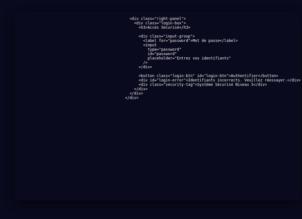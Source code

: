 <!DOCTYPE html>
<html lang="fr">
<head>
  <meta charset="UTF-8" />
  <meta name="viewport" content="width=device-width,initial-scale=1.0"/>
  <title>San Andreas State Police - Organigramme Criminel</title>
  <style>
    /* Variables et reset */
    :root {
      --primary: #1a1a1a;
      --secondary: #2b6cb0;
      --accent: #5dade2;
      --light: #0a0a1f;
      --danger: #e74c3c;
      --success: #2ecc71;
      --text: #ffffff;
      --border: #2b6cb0;
      --canvas-bg: #0a0a1f;
      --shadow: 0 4px 6px rgba(0, 0, 0, 0.4);
      --shadow-hover: 0 6px 12px rgba(0, 0, 0, 0.6);
      --transition: all 0.3s ease;
    }
    
    * { box-sizing:border-box; margin:0; padding:0; font-family: 'Segoe UI', Tahoma, Geneva, Verdana, sans-serif; }
    html, body { height:100%; overflow:hidden; color: var(--text); background: var(--light); }

    /* Nouveau style de connexion */
    #login-screen {
      background: #0a0a1f;
      display: flex;
      justify-content: center;
      align-items: center;
      min-height: 100vh;
      padding: 20px;
      color: #fff;
      width: 100%;
      height: 100%;
      position: fixed;
      top: 0;
      left: 0;
    }
    
    .login-container {
      display: flex;
      width: 95%;
      max-width: 1200px;
      height: 600px;
      border-radius: 15px;
      overflow: hidden;
      box-shadow: 0 10px 30px rgba(0, 0, 0, 0.7);
    }
    
    .left-panel {
      flex: 1;
      background: url('https://cdn.discordapp.com/attachments/1357616051671662722/1412465847884054628/Copilot_20250902_174650.png?ex=68b864d4&is=68b71354&hm=45227093e196293237d5682d1372fb829f7f3f78462dcc40c86d718875005d39')
                  center center / cover no-repeat;
    }
    
    .right-panel {
      flex: 1;
      background: #1a1a1a;
      padding: 40px;
      display: flex;
      flex-direction: column;
      justify-content: center;
      align-items: center;
    }
    
    .login-box {
      width: 100%;
      max-width: 400px;
      text-align: center;
    }
    
    .login-box h3 {
      font-size: 2rem;
      margin-bottom: 30px;
      color: #5dade2;
      text-transform: uppercase;
      letter-spacing: 2px;
    }
    
    .input-group {
      width: 100%;
      margin-bottom: 25px;
      text-align: left;
    }
    
    .input-group label {
      display: block;
      margin-bottom: 10px;
      color: #5dade2;
      font-weight: 500;
    }
    
    .input-group input {
      width: 100%;
      padding: 15px;
      background: rgba(255, 255, 255, 0.05);
      border: 2px solid #2b6cb0;
      border-radius: 8px;
      color: #fff;
      font-size: 1rem;
      transition: all 0.3s ease;
    }
    
    .input-group input:focus {
      outline: none;
      background: rgba(255, 255, 255, 0.1);
      box-shadow: 0 0 10px rgba(91, 155, 213, 0.5);
    }
    
    .login-btn {
      width: 100%;
      padding: 15px;
      background: linear-gradient(90deg, #1f4d7a 0%, #2b6cb0 100%);
      color: #fff;
      border: none;
      border-radius: 8px;
      font-size: 1.1rem;
      font-weight: 600;
      cursor: pointer;
      text-transform: uppercase;
      letter-spacing: 1px;
      transition: background 0.3s ease, transform 0.2s ease;
    }
    
    .login-btn:hover {
      background: linear-gradient(90deg, #2b6cb0 0%, #5dade2 100%);
      transform: translateY(-2px);
    }
    
    .login-btn:active {
      transform: translateY(0);
    }
    
    #login-error {
      margin-top: 20px;
      display: none;
      color: #ff6b6b;
      background: rgba(255, 107, 107, 0.1);
      padding: 10px;
      border-radius: 5px;
    }
    
    .security-tag {
      margin-top: 30px;
      color: #5dade2;
      font-size: 0.9rem;
    }
    
    @media (max-width: 900px) {
      .login-container {
        flex-direction: column;
        height: auto;
      }
      .left-panel, .right-panel {
        padding: 30px;
      }
    }

    /* App layout */
    #app {
      display:flex; 
      width:100%; 
      height:100%;
      background: var(--light);
    }
    
    /* Sidebar */
    #sidebar {
      width:280px; 
      border-right:1px solid var(--border);
      background:var(--primary); 
      display:flex; 
      flex-direction:column;
      box-shadow: var(--shadow);
      z-index: 10;
    }
    
    .sidebar-header {
      padding: 1rem;
      border-bottom: 1px solid var(--border);
    }
    
    .sidebar-header h2 {
      font-size: 1.25rem;
      color: var(--accent);
    }
    
    .sidebar-content {
      flex: 1;
      overflow-y: auto;
      padding: 1rem;
    }
    
    #table-list {
      margin-top: 1rem;
    }
    
    /* Style pour le bouton Nouveau tableau */
    #new-table {
      background: var(--secondary); 
      color: white; 
      border: none; 
      padding: 0.75rem; 
      border-radius: 4px; 
      cursor: pointer; 
      width: 100%; 
      margin-bottom: 15px;
      font-weight: 500;
      transition: var(--transition);
    }
    
    #new-table:hover {
      background: var(--accent);
    }
    
    .table-btn {
      display: flex;
      align-items: center;
      justify-content: space-between;
      padding: 0.75rem;
      margin-bottom: 0.5rem;
      background: rgba(255, 255, 255, 0.05);
      border: 1px solid var(--border);
      border-radius: 4px;
      cursor: pointer;
      transition: var(--transition);
      color: var(--text);
    }
    
    .table-btn:hover {
      background: rgba(255, 255, 255, 0.1);
    }
    
    .table-btn.active {
      background: var(--accent);
      color: white;
      border-color: var(--accent);
    }
    
    .table-actions {
      display: flex;
      gap: 0.5rem;
    }
    
    .icon-btn {
      background: none;
      border: none;
      cursor: pointer;
      font-size: 0.875rem;
      color: inherit;
      opacity: 0.7;
      height: 36px;
      width: 36px;
      display: flex;
      align-items: center;
      justify-content: center;
      border-radius: 4px;
    }
    
    .icon-btn:hover {
      opacity: 1;
      background-color: rgba(255, 255, 255, 0.1);
    }
    
    /* Canvas container */
    #canvas-container {
      position:relative;
      flex:1; 
      overflow:hidden;
      background: var(--canvas-bg);
      cursor: grab;
    }
    
    #canvas-container.panning {
      cursor: grabbing;
    }
    
    /* Canvas wrapper for centering - RÉDUIT */
    #canvas-wrapper {
      position: relative;
      width: 4500px;  /* Réduit de 5000px à 6000px */
      height: 2500px; /* Réduit de 3000px à 5000px */
      margin: auto;
    }
    
    /* Canvas */
    #canvas {
      position: absolute;
      top: 50%;
      left: 50%;
      transform: translate(-50%, -50%) scale(0.7);
      transform-origin: center;
      width: 4000px;
      height: 2000px;
      background: var(--primary);
      box-shadow: 0 0 20px rgba(0, 0, 0, 0.2);
      transition: transform 0.2s ease-out;
    }
    
    /* SVG for links */
    svg#link-svg {
      position:absolute; 
      top: 50%;
      left: 50%;
      transform: translate(-50%, -50%) scale(0.7);
      transform-origin: center;
      width:4000px;
      height:2000px;
      pointer-events:none;
      z-index: 2;
      transition: transform 0.2s ease-out;
    }
    
    /* Controls overlay - Centered at top */
    #controls-overlay {
      position: fixed;
      top: 20px;
      left: 50%;
      transform: translateX(-50%);
      z-index: 100;
      display:flex; 
      gap:10px;
      background: var(--primary);
      padding: 0.75rem;
      border-radius: 8px;
      box-shadow: var(--shadow);
      border: 1px solid var(--border);
    }
    
    #controls-overlay button {
      background: var(--secondary);
      color: white;
      padding: 0.5rem 1rem;
      border: none;
      border-radius: 4px;
      cursor: pointer;
      font-weight: 500;
      transition: var(--transition);
      height: 36px;
      display: flex;
      align-items: center;
    }
    
    #controls-overlay button:hover {
      background: var(--accent);
    }
    
    /* Toolbar - Fixed position */
    #toolbar {
      position: fixed;
      top: 20px;
      right: 20px;
      z-index: 100;
      display: flex;
      gap: 10px;
      background: var(--primary);
      padding: 0.75rem;
      border-radius: 8px;
      box-shadow: var(--shadow);
      border: 1px solid var(--border);
    }
    
    .export-option {
      padding: 0.5rem 1rem;
      background: var(--secondary);
      color: white;
      border: none;
      border-radius: 4px;
      cursor: pointer;
      font-weight: 500;
      height: 36px;
      display: flex;
      align-items: center;
    }
    
    .export-option:hover {
      background: var(--accent);
    }
    
    /* Node styling - OPTIMISÉ */
    .node {
      position:absolute;
      min-width:140px;
      max-width:160px;
      background:var(--primary);
      border: 2px solid var(--accent);
      border-radius:8px;
      box-shadow: var(--shadow);
      padding:12px;
      cursor:grab;
      user-select:none;
      font-size:13px;
      transition: var(--transition);
      z-index: 10;
      color: var(--text);
      will-change: transform; /* Optimisation pour le GPU */
      transform: translate3d(0, 0, 0); /* Déclenche l'accélération GPU */
    }
    
    .node:hover {
      box-shadow: var(--shadow-hover);
      transform: translateY(-2px);
    }
    
    .node.dragging {
      cursor: grabbing;
      z-index: 100;
      box-shadow: 0 10px 25px rgba(0, 0, 0, 0.5);
      transform: scale(1.02);
    }
    
    .node img {
      display:block; 
      width:100%; 
      height:120px;
      object-fit: cover;
      margin-bottom:8px; 
      border-radius:4px;
      cursor: pointer;
    }
    
    .node strong {
      display: block;
      margin-bottom: 4px;
      color: var(--accent);
    }
    
    .node small {
      color: #bdc3c7;
    }
    
    /* Styles améliorés pour les groupes importés */
    .imported-group {
      position: absolute;
      border: 2px dashed var(--border);
      background: rgba(43, 108, 176, 0.1);
      border-radius: 8px;
      z-index: 5;
      box-sizing: border-box;
    }
    
    .imported-group .group-header {
      position: absolute;
      top: -25px;
      left: 0;
      right: 0;
      height: 20px;
      display: flex;
      justify-content: space-between;
      align-items: center;
      padding: 0 5px;
      font-size: 12px;
      color: var(--accent);
    }
    
    .imported-group .group-controls {
      position: absolute;
      bottom: 5px;
      left: 0;
      right: 0;
      display: flex;
      justify-content: space-between;
      padding: 0 10px;
    }
    
    .group-btn {
      width: 24px;
      height: 24px;
      border-radius: 3px;
      background: var(--primary);
      border: 1px solid var(--border);
      color: var(--text);
      cursor: pointer;
      display: flex;
      align-items: center;
      justify-content: center;
      font-size: 12px;
    }
    
    .group-btn:hover {
      background: var(--secondary);
    }
    
    .group-handle {
      position: absolute;
      bottom: 5px;
      right: 5px;
      width: 20px;
      height: 20px;
      cursor: move;
      color: var(--accent);
      font-size: 16px;
    }
    
    /* Form popup - MODIFIÉ POUR LES COULEURS */
    #form-popup {
      position:fixed; 
      top:50%; 
      left:50%; 
      transform:translate(-50%,-50%);
      background:var(--primary); 
      padding:24px; 
      border-radius:8px;
      box-shadow: 0 10px 30px rgba(0,0,0,0.5);
      display:none; 
      width:320px; 
      z-index:1000;
      border: 1px solid var(--border);
      color: var(--text);
    }
    
    #form-popup h3 { 
      margin-bottom:16px; 
      color:var(--accent); 
      font-size:18px;
      padding-bottom: 8px;
      border-bottom: 1px solid var(--border);
    }
    
    #form-popup label { 
      display:block; 
      margin:8px 0 4px; 
      color:var(--accent); 
      font-size:14px;
      font-weight: 500;
    }
    
    #form-popup input,
    #form-popup select,
    #form-popup textarea {
      width:100%; 
      padding:8px; 
      background: #ffffff; /* Changé à blanc */
      border:1px solid var(--border); 
      border-radius:4px;
      font-size:14px;
      color: #000000; /* Changé à noir */
    }
    
    #form-popup textarea { 
      resize:vertical; 
      height:80px;
      font-family: inherit;
    }
    
    #form-popup .color-palette {
      display:grid; 
      grid-template-columns: repeat(5, 1fr); 
      gap:8px;
      margin:8px 0;
    }
    
    #form-popup .color-palette .color-swatch {
      width:28px; 
      height:28px; 
      border:2px solid transparent;
      border-radius:4px;
      cursor:pointer;
      transition: var(--transition);
    }
    
    #form-popup .color-palette .color-swatch.selected {
      border-color: var(--accent);
      transform: scale(1.1);
    }
    
    .form-actions {
      display: flex;
      justify-content: space-between;
      margin-top: 16px;
      gap: 10px;
    }
    
    .form-actions button {
      padding:10px;
      color:#fff; 
      border:none; 
      border-radius:4px;
      font-size: 16px;
      font-weight: 500;
      cursor: pointer;
      transition: background 0.2s ease;
      flex: 1;
    }
    
    #form-save {
      background: var(--success);
    }
    
    #form-save:hover {
      background: #27ae60;
    }
    
    #form-delete {
      background: var(--danger);
      width: auto;
      padding: 10px 15px;
    }
    
    #form-delete:hover {
      background: #c0392b;
    }
    
    /* Image viewer */
    #image-viewer {
      position: fixed;
      top: 0;
      left: 0;
      width: 100%;
      height: 100%;
      background: rgba(0, 0, 0, 0.9);
      display: flex;
      justify-content: center;
      align-items: center;
      z-index: 2000;
      opacity: 0;
      pointer-events: none;
      transition: opacity 0.3s ease;
    }
    
    #image-viewer.visible {
      opacity: 1;
      pointer-events: all;
    }
    
    #image-viewer img {
      max-width: 90%;
      max-height: 90%;
      border-radius: 4px;
      box-shadow: 0 10px 30px rgba(0, 0, 0, 0.5);
    }
    
    /* Confirmation dialog */
    #confirm-dialog {
      position: fixed;
      top: 50%;
      left: 50%;
      transform: translate(-50%, -50%);
      background: var(--primary);
      padding: 24px;
      border-radius: 8px;
      box-shadow: 0 10px 30px rgba(0, 0, 0, 0.5);
      z-index: 1000;
      text-align: center;
      display: none;
      border: 1px solid var(--border);
      color: var(--text);
    }
    
    #confirm-dialog p {
      margin-bottom: 20px;
      font-size: 16px;
    }
    
    .dialog-buttons {
      display: flex;
      gap: 12px;
      justify-content: center;
    }
    
    .dialog-buttons button {
      padding: 8px 16px;
      border: none;
      border-radius: 4px;
      cursor: pointer;
      font-weight: 500;
    }
    
    .btn-confirm {
      background: var(--danger);
      color: white;
    }
    
    .btn-cancel {
      background: #7f8c8d;
      color: var(--text);
    }
    
    /* Zoom controls - Fixed position */
    #zoom-controls {
      position: fixed;
      bottom: 20px;
      right: 20px;
      z-index: 100;
      display: flex;
      align-items: center;
      gap: 8px;
      background: var(--primary);
      padding: 10px;
      border-radius: 8px;
      box-shadow: var(--shadow);
      border: 1px solid var(--border);
    }
    
    .zoom-btn {
      width: 36px;
      height: 36px;
      border: 1px solid var(--border);
      background: var(--secondary);
      color: white;
      border-radius: 4px;
      font-size: 18px;
      cursor: pointer;
      display: flex;
      align-items: center;
      justify-content: center;
      transition: var(--transition);
    }
    
    .zoom-btn:hover {
      background: var(--accent);
    }
    
    #zoom-level {
      padding: 0 12px;
      font-size: 14px;
      font-weight: 500;
      min-width: 60px;
      text-align: center;
    }
    
    /* History controls - Fixed position (à gauche) */
    #history-controls {
      position: fixed;
      top: 20px;
      left: 300px;
      z-index: 100;
      display: flex;
      gap: 8px;
      background: var(--primary);
      padding: 10px;
      border-radius: 8px;
      box-shadow: var(--shadow);
      border: 1px solid var(--border);
    }
    
    /* Style pour les boutons undo/redo */
    .history-btn {
      width: 36px;
      height: 36px;
      border: 1px solid var(--border);
      background: var(--secondary);
      color: white;
      border-radius: 4px;
      font-size: 18px;
      cursor: pointer;
      display: flex;
      align-items: center;
      justify-content: center;
      transition: var(--transition);
    }
    
    .history-btn:hover {
      background: var(--accent);
    }
    
    /* Link styling */
    .link-line {
      stroke-width: 3px;
      pointer-events: all;
    }
    
    .link-text {
      font-size: 12px;
      fill: var(--text);
      font-weight: 500;
      pointer-events: all;
      text-shadow: 
        -1px -1px 0 var(--primary), 
        1px -1px 0 var(--primary), 
        -1px 1px 0 var(--primary), 
        1px 1px 0 var(--primary);
    }
    
    /* Loading indicator */
    .loading {
      position: fixed;
      top: 50%;
      left: 50%;
      transform: translate(-50%, -50%);
      z-index: 2000;
      background: rgba(26, 26, 26, 0.9);
      padding: 20px;
      border-radius: 8px;
      box-shadow: var(--shadow);
      display: none;
      color: var(--text);
      border: 1px solid var(--border);
    }
    
    /* Responsive adjustments */
    @media (max-width: 768px) {
      #sidebar {
        width: 220px;
      }
      
      #controls-overlay {
        flex-wrap: wrap;
        max-width: 90%;
      }
      
      #history-controls {
        left: 240px;
      }
    }
  </style>
</head>
<body>

  <!-- NOUVELLE PAGE DE CONNEXION -->
  <div id="login-screen">
    <div class="login-container">
      <div class="left-panel">
        <!-- Image en background, rien d’autre -->
      </div>

      <div class="right-panel">
        <div class="login-box">
          <h3>Accès Sécurisé</h3>

          <div class="input-group">
            <label for="password">Mot de passe</label>
            <input
              type="password"
              id="password"
              placeholder="Entrez vos identifiants"
            />
          </div>

          <button class="login-btn" id="login-btn">Authentifier</button>
          <div id="login-error">Identifiants incorrects. Veuillez réessayer.</div>
          <div class="security-tag">Système Sécurisé Niveau 5</div>
        </div>
      </div>
    </div>
  </div>

  <!-- APP -->
  <div id="app" style="display:none">
    <!-- sidebar pour gérer plusieurs tableaux -->
    <div id="sidebar">
      <div class="sidebar-header">
        <h2>Tableaux</h2>
      </div>
      <div class="sidebar-content">
        <button id="new-table">+ Nouveau tableau</button>
        <div id="table-list"></div>
      </div>
    </div>

    <!-- canvas + liens + contrôles superposés -->
    <div id="canvas-container">
      <!-- Centered at top -->
      <div id="controls-overlay">
        <button data-type="person">Individus</button>
        <button data-type="element">Pièces</button>
        <button data-type="link">Liaisons</button>
        <button data-type="import">Enquêtes</button>
      </div>
      
      <!-- Fixed position toolbar -->
      <div id="toolbar">
        <button id="export-png" class="export-option">Export PNG</button>
        <button id="export-pdf" class="export-option">Export PDF</button>
      </div>
      
      <!-- Fixed position history controls (à gauche) -->
      <div id="history-controls">
        <button id="undo-btn" class="history-btn" title="Annuler">↩</button>
        <button id="redo-btn" class="history-btn" title="Rétablir">↪</button>
      </div>
      
      <!-- Fixed position zoom controls -->
      <div id="zoom-controls">
        <button id="zoom-in" class="zoom-btn" title="Zoom avant">+</button>
        <div id="zoom-level">70%</div>
        <button id="zoom-out" class="zoom-btn" title="Zoom arrière">-</button>
      </div>
      
      <!-- Loading indicator -->
      <div class="loading" id="loading-indicator">Chargement...</div>
      
      <div id="canvas-wrapper">
        <svg id="link-svg"></svg>
        <div id="canvas"></div>
      </div>
    </div>
  </div>

  <!-- popup de formulaire -->
  <div id="form-popup">
    <h3 id="form-title"></h3>
    <div id="form-fields"></div>
    <div class="form-actions">
      <button id="form-delete" title="Supprimer">🗑️</button>
      <button id="form-save">Sauvegarder</button>
    </div>
  </div>
  
  <!-- image viewer -->
  <div id="image-viewer">
    <img id="viewed-image" src="" alt="Agrandissement"/>
  </div>
  
  <!-- confirmation dialog -->
  <div id="confirm-dialog">
    <p>Êtes-vous sûr de vouloir supprimer cet élément ?</p>
    <div class="dialog-buttons">
      <button class="btn-cancel">Annuler</button>
      <button class="btn-confirm">Supprimer</button>
    </div>
  </div>

  <script>
  (function(){
    const SECRET = 'secret123';
    const loginScreen = document.getElementById('login-screen');
    const app         = document.getElementById('app');
    const pwdInput    = document.getElementById('password');
    const loginBtn    = document.getElementById('login-btn');
    const loginError  = document.getElementById('login-error');
    
    // Add event listeners
    loginBtn.onclick = doLogin;
    pwdInput.onkeydown = e => { 
      if(e.key === 'Enter') doLogin(); 
    };
    
    function doLogin(){
      if(pwdInput.value === SECRET){
        loginScreen.style.display = 'none';
        app.style.display = 'flex';
        init();
      } else {
        loginError.style.display = 'block';
        setTimeout(() => {
          loginError.style.display = 'none';
        }, 5000);
      }
      pwdInput.value = '';
    }

    function init(){
      /*** Variables et Data ***/
      let tableaux = JSON.parse(localStorage.getItem('tabs') || '[]');
      let curIdx   = null;
      let history = {
        past: [],
        future: [],
        addState: function(state) {
          this.past.push(JSON.stringify(state));
          this.future = [];
        },
        undo: function() {
          if (this.past.length > 1) {
            this.future.push(this.past.pop());
            return JSON.parse(this.past[this.past.length - 1]);
          }
          return null;
        },
        redo: function() {
          if (this.future.length > 0) {
            const state = this.future.pop();
            this.past.push(state);
            return JSON.parse(state);
          }
          return null;
        }
      };
      
      const canvasC = document.getElementById('canvas-container');
      const canvasWrapper = document.getElementById('canvas-wrapper');
      const canvas  = document.getElementById('canvas');
      const linkSvg = document.getElementById('link-svg');
      const tblList = document.getElementById('table-list');
      const newTable= document.getElementById('new-table');
      const overlay = document.getElementById('controls-overlay');
      const popup   = document.getElementById('form-popup');
      const fld     = document.getElementById('form-fields');
      const titleEl = document.getElementById('form-title');
      const saveBtn = document.getElementById('form-save');
      const deleteBtn = document.getElementById('form-delete');
      const exportPng = document.getElementById('export-png');
      const exportPdf = document.getElementById('export-pdf');
      const undoBtn = document.getElementById('undo-btn');
      const redoBtn = document.getElementById('redo-btn');
      const zoomIn = document.getElementById('zoom-in');
      const zoomOut = document.getElementById('zoom-out');
      const zoomLevel = document.getElementById('zoom-level');
      const imageViewer = document.getElementById('image-viewer');
      const viewedImage = document.getElementById('viewed-image');
      const confirmDialog = document.getElementById('confirm-dialog');
      const confirmBtn = confirmDialog.querySelector('.btn-confirm');
      const cancelBtn = confirmDialog.querySelector('.btn-cancel');
      const loadingIndicator = document.getElementById('loading-indicator');

      const COLORS = [
        '#000000','#e6194b','#3cb44b','#ffe119',
        '#4363d8','#f58231','#911eb4','#46f0f0',
        '#f032e6','#bcf60c'
      ];
      let scale = 0.7;
      let deleteCallback = null;
      let isEditing = false;
      let editLink = null;
      let dragEl = null, startX, startY, initialX, initialY;
      let importedGroups = {};
      let isPanning = false, panX, panY;
      let lastZoomTime = 0;
      const ZOOM_SENSITIVITY = 0.001;
      const ZOOM_ANIMATION_DURATION = 200;

      // Variables pour l'optimisation des performances
      let isDragging = false;
      let animationFrameId = null;

      // Initialize canvas position to center
      setTimeout(() => {
        centerCanvas();
        updateZoomLevel();
      }, 100);

      /* Zoom functionality - CORRIGÉ: zoom sur la position du pointeur */
      function updateZoom() {
        canvas.style.transform = `translate(-50%, -50%) scale(${scale})`;
        linkSvg.style.transform = `translate(-50%, -50%) scale(${scale})`;
        updateZoomLevel();
      }
      
      function updateZoomLevel() {
        zoomLevel.textContent = Math.round(scale * 100) + '%';
      }
      
      function smoothZoom(targetScale, clientX, clientY) {
        const startScale = scale;
        const startTime = performance.now();
        
        // Get current scroll position
        const scrollLeftBefore = canvasC.scrollLeft;
        const scrollTopBefore = canvasC.scrollTop;
        
        // Calculate mouse position relative to canvas container
        const rect = canvasC.getBoundingClientRect();
        const mouseX = (clientX - rect.left + scrollLeftBefore) / scale;
        const mouseY = (clientY - rect.top + scrollTopBefore) / scale;
        
        function animateZoom(currentTime) {
          const elapsed = currentTime - startTime;
          const progress = Math.min(elapsed / ZOOM_ANIMATION_DURATION, 1);
          
          // Easing function for smooth animation
          const easeProgress = 1 - Math.pow(1 - progress, 3);
          
          scale = startScale + (targetScale - startScale) * easeProgress;
          updateZoom();
          
          // Calculate new scroll position to zoom on pointer
          if (progress < 1) {
            requestAnimationFrame(animateZoom);
          } else {
            // Final scroll adjustment to keep the pointer fixed
            const newMouseX = mouseX * scale;
            const newMouseY = mouseY * scale;
            
            canvasC.scrollLeft = newMouseX - (clientX - rect.left);
            canvasC.scrollTop = newMouseY - (clientY - rect.top);
          }
        }
        
        requestAnimationFrame(animateZoom);
      }
      
      canvasC.addEventListener('wheel', e => {
        e.preventDefault();
        const now = performance.now();
        
        // Limiter la fréquence du zoom pour plus de fluidité
        if (now - lastZoomTime < 16) return;
        lastZoomTime = now;
        
        const delta = e.deltaY * ZOOM_SENSITIVITY;
        const newScale = Math.min(3, Math.max(0.21, scale - delta)); // Changé de 0.1 à 0.21 (21%)
        
        smoothZoom(newScale, e.clientX, e.clientY);
      });
      
      zoomIn.addEventListener('click', () => {
        const rect = canvasC.getBoundingClientRect();
        const centerX = rect.width / 2;
        const centerY = rect.height / 2;
        smoothZoom(Math.min(3, scale + 0.1), centerX, centerY);
      });
      
      zoomOut.addEventListener('click', () => {
        const rect = canvasC.getBoundingClientRect();
        const centerX = rect.width / 2;
        const centerY = rect.height / 2;
        smoothZoom(Math.max(0.21, scale - 0.1), centerX, centerY); // Changé de 0.1 à 0.21 (21%)
      });

      /* Pan by dragging background - OPTIMISÉ */
      function handlePanning(e) {
        if (!isPanning) return;
        
        if (animationFrameId) {
          cancelAnimationFrame(animationFrameId);
        }
        
        animationFrameId = requestAnimationFrame(() => {
          const dx = e.clientX - panX;
          const dy = e.clientY - panY;
          
          canvasC.scrollLeft -= dx;
          canvasC.scrollTop -= dy;
          
          panX = e.clientX;
          panY = e.clientY;
        });
      }
      
      canvasC.addEventListener('pointerdown', e => {
        if(e.target === canvasC || e.target === canvas || e.target === canvasWrapper || e.target === linkSvg){
          isPanning = true;
          panX = e.clientX; 
          panY = e.clientY;
          canvasC.style.cursor = 'grabbing';
          canvasC.classList.add('panning');
          e.preventDefault();
        }
      });
      
      canvasC.addEventListener('pointermove', handlePanning);
      
      canvasC.addEventListener('pointerup', e => {
        if(isPanning){
          isPanning = false; 
          canvasC.style.cursor = 'grab';
          canvasC.classList.remove('panning');
          e.preventDefault();
        }
      });
      
      canvasC.addEventListener('pointerleave', e => {
        if(isPanning){
          isPanning = false; 
          canvasC.style.cursor = 'grab';
          canvasC.classList.remove('panning');
        }
      });

      /* Image viewer */
      function openImageViewer(src) {
        viewedImage.src = src;
        imageViewer.classList.add('visible');
      }
      
      imageViewer.addEventListener('click', () => {
        imageViewer.classList.remove('visible');
      });

      /* Confirmation dialog */
      function openConfirmDialog(callback) {
        deleteCallback = callback;
        confirmDialog.style.display = 'block';
      }
      
      confirmBtn.addEventListener('click', () => {
        if (deleteCallback) deleteCallback();
        confirmDialog.style.display = 'none';
      });
      
      cancelBtn.addEventListener('click', () => {
        confirmDialog.style.display = 'none';
      });

      /* Loading indicator */
      function showLoading() {
        loadingIndicator.style.display = 'block';
      }
      
      function hideLoading() {
        loadingIndicator.style.display = 'none';
      }

      /* gestion des tableaux */
      newTable.onclick = () => {
        const n = prompt('Nom du tableau:');
        if(!n) return;
        
        const newTab = { 
          id: Date.now(), 
          name: n, 
          nodes: [], 
          links: [], 
          imports: [] 
        };
        
        tableaux.push(newTab);
        saveTabs(); 
        genList(); 
        switchTo(tableaux.length - 1);
      };
      
      function genList(){
        tblList.innerHTML = '';
        tableaux.forEach((t, i) => {
          const b = document.createElement('div');
          b.className = 'table-btn';
          if(i === curIdx) b.classList.add('active');
          
          b.innerHTML = `
            <span>${t.name}</span>
            <div class="table-actions">
              <button class="icon-btn" data-action="rename" title="Renommer">✏️</button>
              <button class="icon-btn" data-action="delete" title="Supprimer">🗑️</button>
            </div>
          `;
          
          b.onclick = () => switchTo(i);
          
          // Add rename functionality
          const renameBtn = b.querySelector('[data-action="rename"]');
          renameBtn.onclick = (e) => {
            e.stopPropagation();
            const newName = prompt('Nouveau nom du tableau:', t.name);
            if (newName && newName !== t.name) {
              t.name = newName;
              saveTabs();
              genList();
            }
          };
          
          // Add delete functionality
          const deleteBtn = b.querySelector('[data-action="delete"]');
          deleteBtn.onclick = (e) => {
            e.stopPropagation();
            openConfirmDialog(() => {
              tableaux.splice(i, 1);
              saveTabs();
              genList();
              if (tableaux.length > 0) {
                switchTo(0);
              } else {
                canvas.innerHTML = '';
                linkSvg.innerHTML = '';
              }
            });
          };
          
          tblList.appendChild(b);
        });
      }
      
      function saveTabs(){ 
        localStorage.setItem('tabs', JSON.stringify(tableaux)); 
        // Save to history
        if (curIdx !== null) {
          history.addState(tableaux[curIdx]);
          updateHistoryButtons();
        }
      }

      function switchTo(i){
        showLoading();
        setTimeout(() => {
          curIdx = i; 
          genList(); 
          redraw();
          
          // Add to history
          history.addState(tableaux[curIdx]);
          updateHistoryButtons();
          hideLoading();
        }, 100);
      }
      
      function updateHistoryButtons() {
        undoBtn.disabled = history.past.length <= 1;
        redoBtn.disabled = history.future.length === 0;
      }
      
      // Undo/Redo functionality
      undoBtn.addEventListener('click', () => {
        const state = history.undo();
        if (state) {
          tableaux[curIdx] = state;
          redraw();
          updateHistoryButtons();
        }
      });
      
      redoBtn.addEventListener('click', () => {
        const state = history.redo();
        if (state) {
          tableaux[curIdx] = state;
          redraw();
          updateHistoryButtons();
        }
      });

      /* initial draw */
      if(tableaux.length) switchTo(0);

      /* popup logic */
      let editNode = null;
      overlay.onclick = e => {
        const type = e.target.dataset.type;
        if(!type) return;
        isEditing = false;
        editLink = null;
        openForm(type);
      };
      
      saveBtn.onclick = submitForm;
      deleteBtn.onclick = () => {
        if (isEditing && editNode) {
          openConfirmDialog(() => {
            const cur = getCur();
            // Remove node
            const index = cur.nodes.findIndex(node => node.id === editNode.id);
            if (index !== -1) {
              cur.nodes.splice(index, 1);
            }
            
            // Remove links connected to this node
            cur.links = cur.links.filter(link => 
              link.src !== editNode.id && link.tgt !== editNode.id
            );
            
            saveTabs();
            redraw();
            popup.style.display = 'none';
          });
        } else if (editLink) {
          openConfirmDialog(() => {
            const cur = getCur();
            // Remove link
            const index = cur.links.findIndex(link => link.id === editLink.id);
            if (index !== -1) {
              cur.links.splice(index, 1);
            }
            
            saveTabs();
            redraw();
            popup.style.display = 'none';
          });
        }
      };
      
      function openForm(type, link = null){
        popup.style.display = 'block';
        fld.innerHTML = ''; 
        
        if (link) {
          editLink = link;
          isEditing = true;
          titleEl.textContent = 'Modifier la liaison';
          
          // Créer deux listes distinctes pour source et cible
          let srcOpts = '<option value="">—</option>';
          let tgtOpts = '<option value="">—</option>';
          
          getCur().nodes.forEach(n => {
            const label = n.data.label.length > 20 ? n.data.label.substring(0, 20) + '...' : n.data.label;
            const selectedSrc = n.id === link.src ? 'selected' : '';
            const selectedTgt = n.id === link.tgt ? 'selected' : '';
            
            srcOpts += `<option value="${n.id}" ${selectedSrc}>${label}</option>`;
            tgtOpts += `<option value="${n.id}" ${selectedTgt}>${label}</option>`;
          });
          
          // palette
          let pal = '<div class="color-palette">';
          COLORS.forEach((c, i) => {
            const selected = c === link.color ? 'selected' : '';
            pal += `<div class="color-swatch ${selected}" data-color="${c}" style="background:${c}"></div>`;
          });
          pal += '</div>';
          
          fld.innerHTML = `
            <label>Source<select id="f-src">${srcOpts}</select></label>
            <label>Cible<select id="f-tgt">${tgtOpts}</select></label>
            <label>Couleur</label>${pal}
            <label>Titre<input id="f-link-title" value="${link.title || ''}"/></label>
          `;
          
          // clic couleur
          fld.querySelectorAll('.color-swatch').forEach(s => {
            s.onclick = e => {
              fld.querySelectorAll('.color-swatch').forEach(x => {
                x.classList.remove('selected');
              });
              e.target.classList.add('selected');
            };
          });
          
          deleteBtn.style.display = 'block';
          return;
        }
        
        titleEl.textContent = ({
          person: isEditing ? 'Modifier l\'individu' : 'Nouvel Individu',
          element: isEditing ? 'Modifier la pièce' : 'Nouvelle Pièce',
          link: 'Nouvelle Liaison',
          import: 'Importer Tableau'
        })[type] || 'Formulaire';
        
        // construire champs
        if(type === 'person'){
          fld.innerHTML = `
            <label>Nom<input id="f-name" value="${isEditing ? editNode.data.name || '' : ''}"/></label>
            <label>Prénom<input id="f-first" value="${isEditing ? editNode.data.first || '' : ''}"/></label>
            <label>Civilité
              <select id="f-gender">
                <option ${isEditing && editNode.data.gender === 'Homme' ? 'selected' : ''}>Homme</option>
                <option ${isEditing && editNode.data.gender === 'Femme' ? 'selected' : ''}>Femme</option>
              </select>
            </label>
            <label>Âge<input type="number" id="f-age" value="${isEditing ? editNode.data.age || '' : ''}"/></label>
            <label>Organisation<input id="f-org" value="${isEditing ? editNode.data.org || '' : ''}"/></label>
            <label>Photo<input type="file" id="f-photo" accept="image/*"/></label>
            ${isEditing && editNode.data.img ? `<img src="${editNode.data.img}" style="max-width: 100px; max-height: 100px; margin-top: 10px;" />` : ''}
          `;
        }
        
        if(type === 'element'){
          fld.innerHTML = `
            <label>Type
              <select id="f-etype">
                <option ${isEditing && editNode.data.type === 'Preuve' ? 'selected' : ''}>Preuve</option>
                <option ${isEditing && editNode.data.type === 'Activité' ? 'selected' : ''}>Activité</option>
                <option ${isEditing && editNode.data.type === 'Lieu' ? 'selected' : ''}>Lieu</option>
                <option ${isEditing && editNode.data.type === 'Autre' ? 'selected' : ''}>Autre</option>
              </select>
            </label>
            <label>Titre<input id="f-title" value="${isEditing ? editNode.data.title || '' : ''}"/></label>
            <label>Note<textarea id="f-note">${isEditing ? editNode.data.note || '' : ''}</textarea></label>
            <label>Photos<input type="file" id="f-photos" multiple accept="image/*"/></label>
            ${isEditing && editNode.data.imgs && editNode.data.imgs.length > 0 ? 
              editNode.data.imgs.map(img => `<img src="${img}" style="max-width: 100px; max-height: 100px; margin: 5px;" />`).join('') : ''}
          `;
        }
        
        if(type === 'link'){
          // remplir selects - deux listes distinctes
          let srcOpts = '<option value="">—</option>';
          let tgtOpts = '<option value="">—</option>';
          
          getCur().nodes.forEach(n => {
            const label = n.data.label.length > 20 ? n.data.label.substring(0, 20) + '...' : n.data.label;
            srcOpts += `<option value="${n.id}">${label}</option>`;
            tgtOpts += `<option value="${n.id}">${label}</option>`;
          });
          
          // palette
          let pal = '<div class="color-palette">';
          COLORS.forEach((c, i) => {
            const selected = i === 0 ? 'selected' : '';
            pal += `<div class="color-swatch ${selected}" data-color="${c}" style="background:${c}"></div>`;
          });
           pal += '</div>';
          
          fld.innerHTML = `
            <label>Source<select id="f-src">${srcOpts}</select></label>
            <label>Cible<select id="f-tgt">${tgtOpts}</select></label>
            <label>Couleur</label>${pal}
            <label>Titre<input id="f-link-title"/></label>
          `;
          
          // clic couleur
          fld.querySelectorAll('.color-swatch').forEach(s => {
            s.onclick = e => {
              fld.querySelectorAll('.color-swatch').forEach(x => {
                x.classList.remove('selected');
              });
              e.target.classList.add('selected');
            };
          });
        }
        
        if(type === 'import'){
          let opts = '<option value="">—</option>';
          tableaux.forEach(t => {
            if(t.id !== getCur().id) {
              opts += `<option value="${t.id}">${t.name}</option>`;
            }
          });
          
          fld.innerHTML = `
            <label>Tableau<select id="f-import">${opts}</select></label>
          `;
        }
        
        popup.dataset.type = type;
        deleteBtn.style.display = isEditing ? 'block' : 'none';
      }
      
      /* close form if clic hors */
      document.addEventListener('pointerdown', e => {
        if(popup.style.display === 'block' && !popup.contains(e.target)) {
          popup.style.display = 'none';
        }
      });

       function submitForm(){
        const type = popup.dataset.type;
        const cur  = getCur();
        
        if (editLink) {
          // Modification d'une liaison existante
          const src = fld.querySelector('#f-src').value;
          const tgt = fld.querySelector('#f-tgt').value;
          const title = fld.querySelector('#f-link-title').value.trim();
          const sw  = fld.querySelector('.color-swatch.selected');
          const color = sw ? sw.dataset.color : '#000';
          
          if(!src || !tgt) return alert('Source et cible requises');
          if(src === tgt) return alert('La source et la cible doivent être différentes');
          
          // Mettre à jour la liaison
          editLink.src = src;
          editLink.tgt = tgt;
          editLink.title = title;
          editLink.color = color;
          
          saveTabs(); 
          redraw(); 
          popup.style.display = 'none';
          editLink = null;
          return;
         }
        
        if(type === 'person'){
            // lire champs
            const name  = fld.querySelector('#f-name').value.trim();
            const first = fld.querySelector('#f-first').value.trim();
            const gender = fld.querySelector('#f-gender').value;
            const age   = fld.querySelector('#f-age').value;
            const org   = fld.querySelector('#f-org').value.trim();
            const file  = fld.querySelector('#f-photo').files[0];
            
            if(!name || !first) return alert('Nom/Prénom requis');
            
            let imgData = isEditing && editNode.data.img ? editNode.data.img : null;
            if(file){
                const r = new FileReader();
                r.onload = e => {
                    imgData = e.target.result;
                    finalize();
                };
                r.readAsDataURL(file);
            } else {
                finalize();
            }
            
            function finalize(){
                const nodeData = {
                    label: `${first} ${name}`,
                    name, first, gender, age, org, img: imgData
                };
                
                if (isEditing && editNode) {
                    // Update existing node
                    editNode.data = nodeData;
                } else {
                    // Create new node
                    const node = {
                        id: Date.now().toString(),
                        type: 'person',
                        data: nodeData,
                        x: 100, 
                        y: 100
                    };
                    cur.nodes.push(node);
                }
                
                saveTabs(); 
                redraw(); 
                popup.style.display = 'none';
            }
        }
        
        if(type === 'element'){
          const etype = fld.querySelector('#f-etype').value;
          const title = fld.querySelector('#f-title').value.trim();
          const note  = fld.querySelector('#f-note').value.trim();
          const files = fld.querySelector('#f-photos').files;
          
          if(!title) return alert('Titre requis');
          
          // If editing, keep existing images
          let imgs = isEditing && editNode.data.imgs ? editNode.data.imgs : [];
          
          let count = files.length;
          if(count > 0){
            Array.from(files).forEach(f => {
              const r = new FileReader();
              r.onload = e => {
                imgs.push(e.target.result);
                if(--count === 0) finalize();
              };
              r.readAsDataURL(f);
            });
          } else {
            finalize();
          }
          
          function finalize(){
            const nodeData = { 
              label: title, 
              type: etype, 
              title, 
              note, 
              imgs 
            };
            
            if (isEditing && editNode) {
              // Update existing node
              editNode.data = nodeData;
            } else {
              // Create new node
              const node = {
                id: Date.now().toString(),
                type: 'element',
                data: nodeData,
                x: 140, 
                y: 140
              };
              cur.nodes.push(node);
            }
            
            saveTabs(); 
            redraw(); 
            popup.style.display = 'none';
          }
        }
        
        if(type === 'link'){
          const src = fld.querySelector('#f-src').value;
          const tgt = fld.querySelector('#f-tgt').value;
          const title = fld.querySelector('#f-link-title').value.trim();
          const sw  = fld.querySelector('.color-swatch.selected');
          const color = sw ? sw.dataset.color : '#000';
          
          if(!src || !tgt) return alert('Source et cible requises');
          if(src === tgt) return alert('La source et la cible doivent être différentes');
          
          const l = { 
            id: Date.now().toString(), 
            src, 
            tgt, 
            color, 
            title 
          };
          
          cur.links.push(l);
          saveTabs(); 
          redraw(); 
          popup.style.display = 'none';
        }
        
        if(type === 'import'){
          const impId = fld.querySelector('#f-import').value;
          if(!impId) return alert('Choisir un tableau');
          
          const srcTab = tableaux.find(t => t.id == impId);
          if (!srcTab) return alert('Tableau source introuvable');
          
          // Import nodes from source table
          const newNodes = JSON.parse(JSON.stringify(srcTab.nodes));
          
          // Calculer la bounding box des nœuds importés
          let minX = Infinity, minY = Infinity, maxX = -Infinity, maxY = -Infinity;
          
          newNodes.forEach(node => {
            if (node.x < minX) minX = node.x;
            if (node.y < minY) minY = node.y;
            if (node.x + 160 > maxX) maxX = node.x + 160; // 160 est la largeur approximative d'un nœud
            if (node.y + 200 > maxY) maxY = node.y + 200; // 200 est la hauteur approximative d'un nœud
          });
          
          // Ajouter une marge de 20px
          minX -= 20;
          minY -= 20;
          maxX += 20;
          maxY += 20;
          
          const width = maxX - minX;
          const height = maxY - minY;
          
          // Center the imported nodes in the current view
          const viewportCenterX = canvasC.scrollLeft + canvasC.clientWidth / 2;
          const viewportCenterY = canvasC.scrollTop + canvasC.clientHeight / 2;
          
          // Calculate offset to center the imported nodes
          const centerX = (minX + maxX) / 2;
          const centerY = (minY + maxY) / 2;
          const offsetX = viewportCenterX - centerX;
          const offsetY = viewportCenterY - centerY;
          
          // Apply offset to all nodes
          newNodes.forEach(node => {
            node.x += offsetX;
            node.y += offsetY;
            node.imported = true;
            node.importedFrom = impId;
          });
          
          // Add nodes to current table
          cur.nodes.push(...newNodes);
          
          // Import links from source table
          const newLinks = JSON.parse(JSON.stringify(srcTab.links));
          newLinks.forEach(link => {
            link.imported = true;
            link.importedFrom = impId;
          });
          cur.links.push(...newLinks);
          
          // Create imported group frame
          const groupId = 'imported-' + Date.now();
          const group = {
            id: groupId,
            x: minX + offsetX,
            y: minY + offsetY,
            width: width,
            height: height,
            sourceTable: impId,
            nodes: newNodes.map(n => n.id),
            links: newLinks.map(l => l.id)
          };
          
          if (!cur.imports) cur.imports = [];
          cur.imports.push(group);
          
          saveTabs(); 
          redraw(); 
          popup.style.display = 'none';
        }
      }

      /* get current tableau */
      function getCur(){ 
        return tableaux[curIdx] || { nodes: [], links: [], imports: [] }; 
      }

      /* redraw tout */
      function redraw(){
        canvas.innerHTML = ''; 
        linkSvg.innerHTML = '';
        const cur = getCur();
        
        // Draw imported groups first (behind everything)
        if (cur.imports) {
          cur.imports.forEach(group => {
            const groupDiv = document.createElement('div');
            groupDiv.className = 'imported-group';
            groupDiv.style.left = group.x + 'px';
            groupDiv.style.top = group.y + 'px';
            groupDiv.style.width = group.width + 'px';
            groupDiv.style.height = group.height + 'px';
            groupDiv.dataset.id = group.id;
            
            // Header avec le nom du tableau source
            const headerDiv = document.createElement('div');
            headerDiv.className = 'group-header';
            const srcTab = tableaux.find(t => t.id == group.sourceTable);
            headerDiv.textContent = srcTab ? `Import: ${srcTab.name}` : 'Import';
            groupDiv.appendChild(headerDiv);
            
            // Contrôles du groupe
            const controlsDiv = document.createElement('div');
            controlsDiv.className = 'group-controls';
            
            // Bouton de suppression
            const deleteBtn = document.createElement('button');
            deleteBtn.className = 'group-btn';
            deleteBtn.innerHTML = '🗑️';
            deleteBtn.title = 'Supprimer le groupe importé';
            deleteBtn.onclick = (e) => {
              e.stopPropagation();
              openConfirmDialog(() => {
                // Supprimer les nœuds du groupe
                group.nodes.forEach(nodeId => {
                  const index = cur.nodes.findIndex(n => n.id === nodeId);
                  if (index !== -1) cur.nodes.splice(index, 1);
                });
                
                // Supprimer les liens du groupe
                group.links.forEach(linkId => {
                  const index = cur.links.findIndex(l => l.id === linkId);
                  if (index !== -1) cur.links.splice(index, 1);
                });
                
                // Supprimer le groupe
                const groupIndex = cur.imports.findIndex(g => g.id === group.id);
                if (groupIndex !== -1) cur.imports.splice(groupIndex, 1);
                
                saveTabs();
                redraw();
              });
            };
            
            // Poignée de déplacement
            const moveHandle = document.createElement('div');
            moveHandle.className = 'group-handle';
            moveHandle.innerHTML = '⤧';
            moveHandle.title = 'Déplacer le groupe';
            
            controlsDiv.appendChild(deleteBtn);
            groupDiv.appendChild(controlsDiv);
            groupDiv.appendChild(moveHandle);
            
            // Rendre le groupe déplaçable
            makeGroupDraggable(groupDiv, group, cur);
            
            canvas.appendChild(groupDiv);
          });
        }
        
        // nodes
        cur.nodes.forEach(n => {
          const d = document.createElement('div');
          d.className = 'node'; 
          d.dataset.id = n.id;
          d.style.left = n.x + 'px'; 
          d.style.top = n.y + 'px';
          
          // contenu vertical
          if(n.type === 'person'){
            d.innerHTML = `
              ${n.data.img ? `<img src="${n.data.img}" alt="${n.data.first} ${n.data.name}" />` : '<div style="height:120px; background:rgba(255,255,255,0.1); display:flex; align-items:center; justify-content:center; color:#999;">Aucune image</div>'}
              <strong>${n.data.first} ${n.data.name}</strong><br>
              ${n.data.gender}, ${n.data.age} ans<br>
              <em>Organisation: ${n.data.org}</em>
            `;
          } else {
            let pics = '';
            if (n.data.imgs && n.data.imgs.length > 0) {
              n.data.imgs.forEach(u => {
                pics += `<img src="${u}" alt="${n.data.title}" />`;
              });
            } else {
              pics = '<div style="height:120px; background:rgba(255,255,255,0.1); display:flex; align-items:center; justify-content:center; color:#999;">Aucune image</div>';
            }
            d.innerHTML = `
              ${pics}
              <strong>[${n.data.type}] ${n.data.title}</div>
            `;
          }
          
          // Add image click event
          d.querySelectorAll('img').forEach(img => {
            img.addEventListener('click', e => {
              e.stopPropagation();
              openImageViewer(e.target.src);
            });
          });
          
          // drag avec meilleur suivi - OPTIMISÉ
          d.addEventListener('pointerdown', startDragNode);
          
          // double click to edit
          d.addEventListener('dblclick', e => {
            e.stopPropagation();
            editNode = n;
            isEditing = true;
            openForm(n.type);
          });
          
          canvas.appendChild(d);
        });
        
        // links (drawn behind nodes)
        const linkGroups = {};
        
        // Regrouper les liens par paire de nœuds
        cur.links.forEach(l => {
          const key = [l.src, l.tgt].sort().join('-');
          if (!linkGroups[key]) {
            linkGroups[key] = [];
          }
          linkGroups[key].push(l);
        });
        
        // Dessiner les liens groupés
        Object.values(linkGroups).forEach(group => {
          if (group.length === 1) {
            // Un seul lien - dessiner normalement
            drawLink(group[0]);
          } else {
            // Multiple liens - dessiner en parallèle
            group.forEach((l, index) => {
              drawLink(l, index, group.length);
            });
          }
        });
      }
      
      /* Fonction pour dessiner un lien avec décalage optionnel - AMÉLIORÉE */
      function drawLink(l, index = 0, total = 1) {
        const a = document.querySelector(`.node[data-id="${l.src}"]`);
        const b = document.querySelector(`.node[data-id="${l.tgt}"]`);
        if(!a || !b) return;

        // Calculer centres
        const aCenterX = parseInt(a.style.left) + a.offsetWidth / 2;
        const aCenterY = parseInt(a.style.top) + a.offsetHeight / 2;
        const bCenterX = parseInt(b.style.left) + b.offsetWidth / 2;
        const bCenterY = parseInt(b.style.top) + b.offsetHeight / 2;

        // Angle entre les nœuds
        const dx = bCenterX - aCenterX;
        const dy = bCenterY - aCenterY;
        const angle = Math.atan2(dy, dx);

        // Points de base
        const x1 = aCenterX;
        const y1 = aCenterY;
        const x2 = bCenterX;
        const y2 = bCenterY;

        // 🔹 Définir l’espacement des liens
        const spacing = 25; // espace entre les traits
        const offset = (index - (total - 1) / 2) * spacing;

        // Décalage perpendiculaire
        const offsetX = offset * Math.sin(angle);
        const offsetY = offset * -Math.cos(angle);

        // Appliquer décalage
        const x1_off = x1 + offsetX;
        const y1_off = y1 + offsetY;
        const x2_off = x2 + offsetX;
        const y2_off = y2 + offsetY;

        // LIGNE
        const ln = document.createElementNS('http://www.w3.org/2000/svg', 'line');
        ln.setAttribute('x1', x1_off);
        ln.setAttribute('y1', y1_off);
        ln.setAttribute('x2', x2_off);
        ln.setAttribute('y2', y2_off);
        ln.setAttribute('stroke', l.color);
        ln.setAttribute('stroke-width', '3');
        ln.setAttribute('class', 'link-line');
        ln.dataset.id = l.id;
        
        // Double-click to edit link
        ln.addEventListener('dblclick', e => {
          e.stopPropagation();
          openForm('link', l);
        });
        
        linkSvg.appendChild(ln);

        // TEXTE
        if(l.title){
          const midX = (x1_off + x2_off) / 2;
          const midY = (y1_off + y2_off) / 2;

          // Décalage supplémentaire pour le texte (au-dessus de la ligne)
          const textOffset = 15;
          const textX = midX + textOffset * Math.sin(angle);
          const textY = midY + textOffset * -Math.cos(angle);

          const txt = document.createElementNS('http://www.w3.org/2000/svg', 'text');
          txt.setAttribute('x', textX);
          txt.setAttribute('y', textY);
          txt.setAttribute('text-anchor', 'middle');
          txt.setAttribute('class', 'link-text');
          txt.textContent = l.title;

          // Éviter que le texte soit à l'envers
          let textAngle = angle * 180 / Math.PI;
          if (textAngle > 90) textAngle -= 180;
          if (textAngle < -90) textAngle += 180;
          
          txt.setAttribute('transform', `rotate(${textAngle}, ${textX}, ${textY})`);
          
          // Double-click to edit link
          txt.addEventListener('dblclick', e => {
            e.stopPropagation();
            openForm('link', l);
          });
          
          linkSvg.appendChild(txt);
        }
      }
      
      /* drag node avec meilleur suivi - OPTIMISÉ */
      function startDragNode(e) {
        if (e.button !== 0) return;
        e.stopPropagation();
        dragEl = e.currentTarget;
        
        // Get initial positions
        startX = e.clientX;
        startY = e.clientY;
        initialX = parseInt(dragEl.style.left);
        initialY = parseInt(dragEl.style.top);
        
        dragEl.style.cursor = 'grabbing';
        dragEl.style.zIndex = '20';
        dragEl.classList.add('dragging');
        
        // Prevent text selection during drag
        document.body.style.userSelect = 'none';
        
        isDragging = true;
        document.addEventListener('pointermove', dragNode);
        document.addEventListener('pointerup', stopDragNode);
      }
      
      function dragNode(e) {
        if (!isDragging) return;
        
        // Utilisation de requestAnimationFrame pour fluidité
        if (animationFrameId) {
          cancelAnimationFrame(animationFrameId);
        }
        
        animationFrameId = requestAnimationFrame(() => {
          const dx = e.clientX - startX;
          const dy = e.clientY - startY;
          
          // Utilisation de translate3d pour l'accélération GPU
          dragEl.style.transform = `translate3d(${dx}px, ${dy}px, 0)`;
        });
      }
      
      function stopDragNode(e) {
        if (!isDragging) return;
        
        isDragging = false;
        if (animationFrameId) {
          cancelAnimationFrame(animationFrameId);
          animationFrameId = null;
        }
        
        const dx = e.clientX - startX;
        const dy = e.clientY - startY;
        const newX = initialX + dx;
        const newY = initialY + dy;
        
        // Update node position in data
        const id = dragEl.dataset.id;
        const node = getCur().nodes.find(n => n.id === id);
        if (node) {
          node.x = newX;
          node.y = newY;
          saveTabs();
        }
        
        // Reset transform and update position
        dragEl.style.transform = 'none';
        dragEl.style.left = newX + 'px';
        dragEl.style.top = newY + 'px';
        
        dragEl.style.cursor = 'grab';
        dragEl.style.zIndex = '10';
        dragEl.classList.remove('dragging');
        
        // Restore text selection
        document.body.style.userSelect = '';
        
        // Redessiner les liens une seule fois à la fin
        redrawLinks();
        
        document.removeEventListener('pointermove', dragNode);
        document.removeEventListener('pointerup', stopDragNode);
      }
      
      function makeGroupDraggable(element, group, cur) {
        let isDragging = false;
        let startX, startY, initialX, initialY;
        
        element.addEventListener('pointerdown', (e) => {
          if (e.target === element || e.target.classList.contains('group-handle')) {
            isDragging = true;
            startX = e.clientX;
            startY = e.clientY;
            initialX = group.x;
            initialY = group.y;
            e.stopPropagation();
          }
        });
        
        document.addEventListener('pointermove', (e) => {
          if (!isDragging) return;
          
          const dx = e.clientX - startX;
          const dy = e.clientY - startY;
          
          // Mettre à jour la position du groupe
          group.x = initialX + dx;
          group.y = initialY + dy;
          
          // Mettre à jour tous les nœuds du groupe
          group.nodes.forEach(nodeId => {
            const node = cur.nodes.find(n => n.id === nodeId);
            if (node) {
              node.x += dx;
              node.y += dy;
            }
          });
          
          // Redessiner
          redraw();
        });
        
        document.addEventListener('pointerup', () => {
          if (isDragging) {
            isDragging = false;
            saveTabs(); // Sauvegarder après déplacement
          }
        });
      }
      
      /* redrawLinks */
      function redrawLinks() {
        // Clear existing links
        const links = linkSvg.querySelectorAll('.link-line, .link-text');
        links.forEach(link => link.remove());
        
        const cur = getCur();
        const linkGroups = {};
        
        // Regrouper les liens par paire de nœuds
        cur.links.forEach(l => {
          const key = [l.src, l.tgt].sort().join('-');
          if (!linkGroups[key]) {
            linkGroups[key] = [];
          }
          linkGroups[key].push(l);
        });
        
        // Dessiner les liens groupés
        Object.values(linkGroups).forEach(group => {
          if (group.length === 1) {
            // Un seul lien - dessiner normalement
            drawLink(group[0]);
          } else {
            // Multiple liens - dessiner en parallèle
            group.forEach((l, index) => {
              drawLink(l, index, group.length);
            });
          }
        });
      }
      
      /* Center canvas function */
      function centerCanvas() {
        const canvasRect = canvas.getBoundingClientRect();
        const scaledWidth = canvasRect.width * scale;
        const scaledHeight = canvasRect.height * scale;
        
        // Calculate scroll position to center the canvas
        canvasC.scrollLeft = (canvasWrapper.scrollWidth - canvasC.clientWidth) / 2;
        canvasC.scrollTop = (canvasWrapper.scrollHeight - canvasC.clientHeight) / 2;
      }
      
      /* Export functionality */
      exportPng.addEventListener('click', () => {
        showLoading();
        
        // Create a temporary container for export
        const exportContainer = document.createElement('div');
        exportContainer.style.position = 'absolute';
        exportContainer.style.left = '-9999px';
        exportContainer.style.width = canvasWrapper.offsetWidth + 'px';
        exportContainer.style.height = canvasWrapper.offsetHeight + 'px';
        
        // Clone the canvas and SVG
        const canvasClone = canvas.cloneNode(true);
        const svgClone = linkSvg.cloneNode(true);
        
        // Adjust styles for export
        canvasClone.style.transform = 'translate(-50%, -50%) scale(1)';
        canvasClone.style.position = 'absolute';
        canvasClone.style.top = '50%';
        canvasClone.style.left = '50%';
        
        svgClone.style.transform = 'translate(-50%, -50%) scale(1)';
        svgClone.style.position = 'absolute';
        svgClone.style.top = '50%';
        svgClone.style.left = '50%';
        
        exportContainer.appendChild(canvasClone);
        exportContainer.appendChild(svgClone);
        document.body.appendChild(exportContainer);
        
        // Use html2canvas to capture the content
        html2canvas(exportContainer, {
          backgroundColor: '#0a0a1f',
          scale: 2
        }).then(canvas => {
          const link = document.createElement('a');
          link.download = `organigramme-${new Date().getTime()}.png`;
          link.href = canvas.toDataURL('image/png');
          link.click();
          
          // Clean up
          document.body.removeChild(exportContainer);
          hideLoading();
        });
      });
      
      exportPdf.addEventListener('click', () => {
        alert("L'export PDF nécessite l'ajout de la bibliothèque jsPDF. Fonctionnalité à implémenter.");
      });

    }
  })();
  </script>
  
  <!-- html2canvas for export functionality -->
  <script src="https://html2canvas.hertzen.com/dist/html2canvas.min.js"></script>
</body>
</html>
